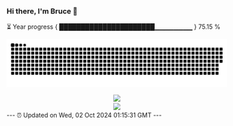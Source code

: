 ### Hi there, I'm Bruce 👋
⏳ Year progress { ██████████████████████▁▁▁▁▁▁▁▁ } 75.15 %

![](https://raw.githubusercontent.com/Swiftie13st/Swiftie13st/main/assets/github-contribution-grid-snake-dark.svg)


<div align="center"> <img src="https://metrics.lecoq.io/Swiftie13st?template=classic&config.timezone=Asia%2FShanghai"> </div>

<div align="center"> <img src="https://github-readme-streak-stats.herokuapp.com/?user=Swiftie13st" /> </div>
---
⏰ Updated on Wed, 02 Oct 2024 01:15:31 GMT
---

